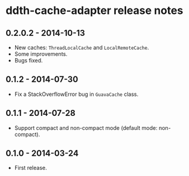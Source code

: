 ddth-cache-adapter release notes
================================

0.2.0.2 - 2014-10-13
--------------------
- New caches: `ThreadLocalCache` and `LocalRemoteCache`.
- Some improvements.
- Bugs fixed.


0.1.2 - 2014-07-30
------------------
- Fix a StackOverflowError bug in `GuavaCache` class.


0.1.1 - 2014-07-28
------------------
- Support compact and non-compact mode (default mode: non-compact).


0.1.0 - 2014-03-24
------------------
- First release.
